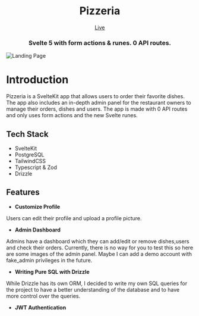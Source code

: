 <div align="center">
<h1>Pizzeria</h1>

[Live](https://beemusic.kutaybekleric.com/)

<h3>Svelte 5 with form actions & runes. 0 API routes.</h3>
</div>

![Landing Page](./static/landing_page.png)

# Introduction

Pizzeria is a SvelteKit app that allows users to order their favorite dishes. The app also
includes an in-depth admin panel for the restaurant owners to manage their orders, dishes and
users. The app is made with 0 API routes and only uses form actions and the new Svelte runes.

## Tech Stack

- SvelteKit
- PostgreSQL
- TailwindCSS
- Typescript & Zod
- Drizzle

## Features

- <b>Customize Profile</b> <br>

Users can edit their profile and upload a profile picture.

- <b>Admin Dashboard</b><br>

Admins have a dashboard which they can add/edit or remove dishes,users and check their orders.
Currently, there is no way for you to test this so here are some images of the admin panel. Maybe
I can add a demo account with fake_admin privileges in the future.

- <b>Writing Pure SQL with Drizzle</b> <br>

While Drizzle has its own ORM, I decided to write my own SQL queries for the project to have a
better understanding of the database and to have more control over the queries.

- <b>JWT Authentication</b> <br>




